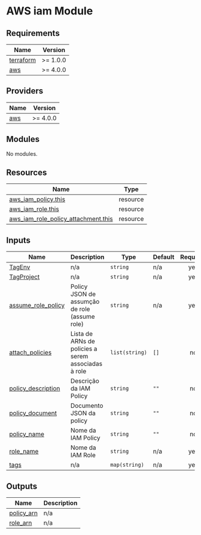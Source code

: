# AWS iam Module

## Requirements

| Name | Version |
|------|---------|
| <a name="requirement_terraform"></a> [terraform](#requirement\_terraform) | >= 1.0.0 |
| <a name="requirement_aws"></a> [aws](#requirement\_aws) | >= 4.0.0 |

## Providers

| Name | Version |
|------|---------|
| <a name="provider_aws"></a> [aws](#provider\_aws) | >= 4.0.0 |

## Modules

No modules.

## Resources

| Name | Type |
|------|------|
| [aws_iam_policy.this](https://registry.terraform.io/providers/hashicorp/aws/latest/docs/resources/iam_policy) | resource |
| [aws_iam_role.this](https://registry.terraform.io/providers/hashicorp/aws/latest/docs/resources/iam_role) | resource |
| [aws_iam_role_policy_attachment.this](https://registry.terraform.io/providers/hashicorp/aws/latest/docs/resources/iam_role_policy_attachment) | resource |

## Inputs

| Name | Description | Type | Default | Required |
|------|-------------|------|---------|:--------:|
| <a name="input_TagEnv"></a> [TagEnv](#input\_TagEnv) | n/a | `string` | n/a | yes |
| <a name="input_TagProject"></a> [TagProject](#input\_TagProject) | n/a | `string` | n/a | yes |
| <a name="input_assume_role_policy"></a> [assume\_role\_policy](#input\_assume\_role\_policy) | Policy JSON de assumção de role (assume role) | `string` | n/a | yes |
| <a name="input_attach_policies"></a> [attach\_policies](#input\_attach\_policies) | Lista de ARNs de policies a serem associadas à role | `list(string)` | `[]` | no |
| <a name="input_policy_description"></a> [policy\_description](#input\_policy\_description) | Descrição da IAM Policy | `string` | `""` | no |
| <a name="input_policy_document"></a> [policy\_document](#input\_policy\_document) | Documento JSON da policy | `string` | `""` | no |
| <a name="input_policy_name"></a> [policy\_name](#input\_policy\_name) | Nome da IAM Policy | `string` | `""` | no |
| <a name="input_role_name"></a> [role\_name](#input\_role\_name) | Nome da IAM Role | `string` | n/a | yes |
| <a name="input_tags"></a> [tags](#input\_tags) | n/a | `map(string)` | n/a | yes |

## Outputs

| Name | Description |
|------|-------------|
| <a name="output_policy_arn"></a> [policy\_arn](#output\_policy\_arn) | n/a |
| <a name="output_role_arn"></a> [role\_arn](#output\_role\_arn) | n/a |
